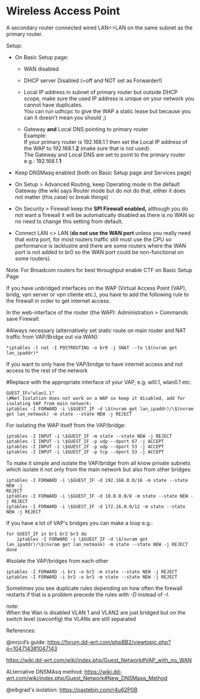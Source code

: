 Wireless Access Point 
======================

A secondary router connected wired LAN\<\>LAN on the same subnet as the primary
router.

Setup:

-   On Basic Setup page:

    -   WAN disabled

    -   DHCP server Disabled (=off and NOT set as Forwarder!)

    -   Local IP address in subnet of primary router but outside DHCP scope,
        make sure the used IP address is unique on your network you cannot have
        duplicates.  
        You can run udhcpc to give the WAP a static lease but because you can it
        doesn't mean you should ;)

    -   Gateway **and** Local DNS pointing to primary router  
        Example:  
        If your primary router is 192.168.1.1 then set the Local IP address of
        the WAP to 192.168.1.**2** (make sure that is not used).  
        The Gateway and Local DNS are set to point to the primary router e.g.:
        192.168.1.**1**

-   Keep DNSMasq enabled (both on Basic Setup page and Services page)

-   On Setup \> Advanced Routing, keep Operating mode in the default Gateway
    (the wiki says Router mode but do not do that, either it does not matter
    (this case) or break things)

-   On Security \> Firewall keep the **SPI Firewall enabled,** although you do
    not want a firewall it will be automatically disabled as there is no WAN so
    no need to change this setting from default.

-   Connect LAN \<\> LAN (**do not use the WAN port** unless you really need
    that extra port, for most routers traffic still must use the CPU so
    performance is lacklustre and there are some routers where the WAN port is
    not added to br0 so the WAN port could be non-functional on some routers).

Note: For Broadcom routers for best throughput enable CTF on Basic Setup Page

If you have unbridged interfaces on the WAP (Virtual Access Point (VAP), bridg,
vpn server or vpn cliente etc.), you have to add the following rule to the
firewall in order to get internet access.

In the web-interface of the router (the WAP): Administration \> Commands save
Firewall:

\#Always necessary (alternatively set static route on main router and NAT
traffic from VAP/Bridge out via WAN):

```
*iptables -t nat -I POSTROUTING -o br0 -j SNAT --to \$(nvram get lan_ipaddr)*
```

If you want to only have the VAP/bridge to have internet access and not access
to the rest of the network

\#Replace with the appropriate interface of your VAP, e.g. wl0.1, wlan0.1 etc:

```
GUEST_IF="wlan1.1"
\#Net Isolation does not work on a WAP so keep it disabled, add for isolating VAP from main network:  
iptables -I FORWARD -i \$GUEST_IF -d \$(nvram get lan_ipaddr)/\$(nvram get lan_netmask) -m state --state NEW -j REJECT
```

For isolating the WAP itself from the VAP/bridge:
```
iptables -I INPUT -i \$GUEST_IF -m state --state NEW -j REJECT
iptables -I INPUT -i \$GUEST_IF -p udp --dport 67 -j ACCEPT
iptables -I INPUT -i \$GUEST_IF -p udp --dport 53 -j ACCEPT
iptables -I INPUT -i \$GUEST_IF -p tcp --dport 53 -j ACCEPT
```

To make it simple and isolate the VAP/bridge from all know private subnets which isolate it not only from the main network but also from other bridges:
```
iptables -I FORWARD -i \$GUEST_IF -d 192.168.0.0/16 -m state --state NEW -j
REJECT
iptables -I FORWARD -i \$GUEST_IF -d 10.0.0.0/8 -m state --state NEW -j REJECT
iptables -I FORWARD -i \$GUEST_IF -d 172.16.0.0/12 -m state --state NEW -j REJECT
```

If you have a lot of VAP's bridges you can make a loop e.g.:
```
for GUEST_IF in br1 br2 br3 do
    iptables -I FORWARD -i \$GUEST_IF -d \$(nvram get lan_ipaddr)/\$(nvram get lan_netmask) -m state --state NEW -j REJECT
done
```

#Isolate the VAP/bridges from each other
```
iptables -I FORWARD -i br1 -o br2 -m state --state NEW -j REJECT
iptables -I FORWARD -i br2 -o br1 -m state --state NEW -j REJECT
```

Sometimes you see duplicate rules depending on how often the firewall restarts
if that is a problem precede the rules with *-D* instead of *-I*.

note:  
When the Wan is disabled VLAN 1 and VLAN2 are just bridged but on the switch level (swconfig) the VLANs are still separated

References:  

\@mrjcd’s guide:
<https://forum.dd-wrt.com/phpBB2/viewtopic.php?p=1047143#1047143>

<https://wiki.dd-wrt.com/wiki/index.php/Guest_Network#VAP_with_no_WAN>

ALternative DNSMAsq method:
<https://wiki.dd-wrt.com/wiki/index.php/Guest_Network#New_DNSMasq_Method>

\@eibgrad's isolation: <https://pastebin.com/r4u62P0B>
